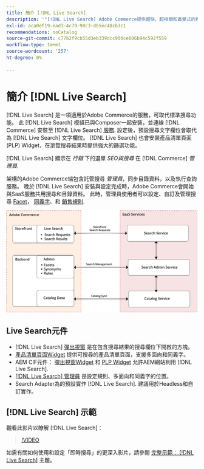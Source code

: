 ```yaml
---
title: 簡介 [!DNL Live Search]
description: '"[!DNL Live Search] Adobe Commerce提供超快、超相關和直覺式的搜尋體驗。」'
exl-id: aca0ef19-ead1-4c79-90c3-db5ec48cb3c1
recommendations: noCatalog
source-git-commit: c77b2f9cb55d3eb339dcc900ce606b94c592f559
workflow-type: tm+mt
source-wordcount: '257'
ht-degree: 0%

---
```


# 簡介 [!DNL Live Search]

[!DNL Live Search] 是一項適用於Adobe Commerce的服務，可取代標準搜尋功能。 此 [!DNL Live Search] 模組已與Composer一起安裝，並連線 [!DNL Commerce] 安裝至 [!DNL Live Search] [服務](../landing/saas.md). 設定後，預設搜尋文字欄位會取代為 [!DNL Live Search] 文字欄位。 [!DNL Live Search] 也會安裝產品清單頁面(PLP) Widget，在瀏覽搜尋結果時提供強大的篩選功能。

[!DNL Live Search] 顯示在 *行銷* 下的選單 *SEO與搜尋* 在 [!DNL Commerce] *管理員*.

架構的Adobe Commerce端包含託管搜尋 *管理員*，同步目錄資料，以及執行查詢服務。 晚於 [!DNL Live Search] 安裝與設定完成時，Adobe Commerce會開始與SaaS服務共用搜尋和目錄資料。 此時，管理員使用者可以設定、自訂及管理搜尋 [Facet](facets.md)， [同義字](synonyms.md)、和 [銷售規則](category-merch.md).

![即時搜尋架構圖](assets/architecture-diagram.svg)

## Live Search元件

* [!DNL Live Search] [彈出視窗](storefront-popover.md) 是在包含搜尋結果的搜尋欄位下開啟的方塊。
* [產品清單頁面Widget](plp-styling.md) 提供可搜尋的產品清單頁面，支援多面向和同義字。
* AEM CIF元件： [彈出視窗Widget](https://github.com/adobe/aem-cif-guides-venia/pull/319) 和 [PLP Widget](https://github.com/adobe/aem-cif-guides-venia/pull/320) 允許AEM網站利用 [!DNL Live Search].
* [[!DNL Live Search] 管理員](workspace.md) 是設定規則、多面向和同義字的位置。
* Search Adapter為的預設實作 [!DNL Live Search]. 建議用於Headless和自訂實作。

## [!DNL Live Search] 示範

觀看此影片以瞭解 [!DNL Live Search]：

>[!VIDEO](https://video.tv.adobe.com/v/3418679?quality=12&learn=on)

如需有關如何使用和設定「即時搜尋」的更深入影片，請參閱 [完整示範： [!DNL Live Search]](https://experienceleague.adobe.com/docs/commerce-learn/tutorials/marketing/live-search-full-demonstration.html) 主題。
